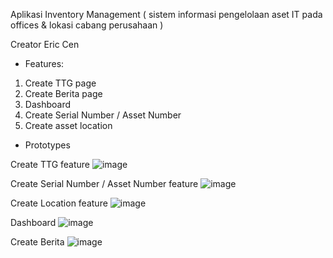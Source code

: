 Aplikasi Inventory Management ( sistem informasi pengelolaan aset IT pada offices & lokasi cabang perusahaan ) 

Creator Eric Cen

-  Features:
1.	Create TTG page
2.	Create Berita page
3.	Dashboard
4.	Create Serial Number / Asset Number
5.	Create asset location

- Prototypes
  
Create TTG feature
![image](https://github.com/user-attachments/assets/8028b4d3-65a5-478e-8a8e-f431f9d21960)
                            
 Create Serial Number / Asset Number feature
![image](https://github.com/user-attachments/assets/3f3cd135-07cd-45bc-a9bb-95f0561e4430)
                           
Create Location feature
![image](https://github.com/user-attachments/assets/0f9e258e-35b8-4028-8f0e-55aed888c670)
                            
Dashboard 
![image](https://github.com/user-attachments/assets/f8bea51e-6686-4325-a628-7b3f59ed44d5)

Create Berita
![image](https://github.com/user-attachments/assets/f8a86308-8846-4858-8797-3d9bfbac260f)

